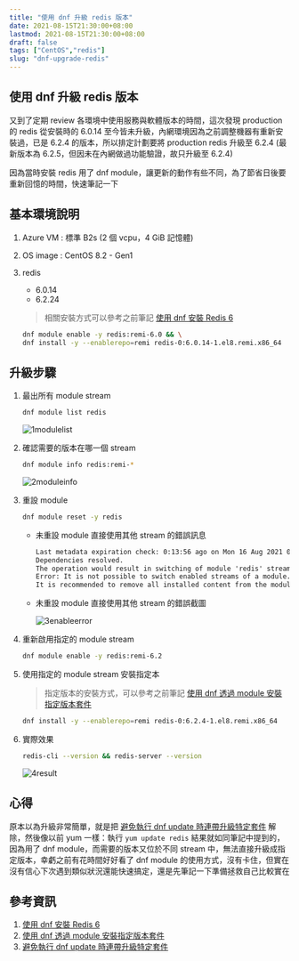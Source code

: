```yaml
---
title: "使用 dnf 升級 redis 版本"
date: 2021-08-15T21:30:00+08:00
lastmod: 2021-08-15T21:30:00+08:00
draft: false
tags: ["CentOS","redis"]
slug: "dnf-upgrade-redis"
---
```


## 使用 dnf 升級 redis 版本

又到了定期 review 各環境中使用服務與軟體版本的時間，這次發現 production 的 redis 從安裝時的 6.0.14 至今皆未升級，內網環境因為之前調整機器有重新安裝過，已是 6.2.4 的版本，所以排定計劃要將 production redis 升級至 6.2.4 (最新版本為 6.2.5，但因未在內網做過功能驗證，故只升級至 6.2.4)

因為當時安裝 redis 用了 dnf module，讓更新的動作有些不同，為了節省日後要重新回憶的時間，快速筆記一下

## 基本環境說明

1. Azure VM : 標準 B2s (2 個 vcpu，4 GiB 記憶體)
2. OS image : CentOS 8.2 - Gen1
3. redis

    - 6.0.14
    - 6.2.24

    > 相關安裝方式可以參考之前筆記 [使用 dnf 安裝 Redis 6](/dnf-install-redis6)

    ```bash
    dnf module enable -y redis:remi-6.0 && \
    dnf install -y --enablerepo=remi redis-0:6.0.14-1.el8.remi.x86_64
    ```

## 升級步驟

1. 最出所有 module stream

    ```bash
    dnf module list redis
    ```

    ![1modulelist](https://user-images.githubusercontent.com/3851540/129505292-bd5b0132-9943-41af-abe5-c9fc6a1f0eb6.png)

2. 確認需要的版本在哪一個 stream

    ```bash
    dnf module info redis:remi-*
    ```

    ![2moduleinfo](https://user-images.githubusercontent.com/3851540/129505298-069050b9-bdbe-4035-83ad-9ddd2d8664e4.png)

3. 重設 module

    ```bash
    dnf module reset -y redis
    ```

    - 未重設 module 直接使用其他 stream 的錯誤訊息

        ```txt
        Last metadata expiration check: 0:13:56 ago on Mon 16 Aug 2021 02:23:18 AM UTC.
        Dependencies resolved.
        The operation would result in switching of module 'redis' stream 'remi-6.0' to stream 'remi-6.2'
        Error: It is not possible to switch enabled streams of a module.
        It is recommended to remove all installed content from the module, and reset the module using 'dnf module reset <module_name>' command. After you reset the module, you can install the other stream.
        ```

    - 未重設 module 直接使用其他 stream 的錯誤截圖

        ![3enableerror](https://user-images.githubusercontent.com/3851540/129505302-a0572494-e909-4d77-b610-8494f36a63bc.png)

4. 重新啟用指定的 module stream

    ```bash
    dnf module enable -y redis:remi-6.2
    ```

5. 使用指定的 module stream 安裝指定本

    > 指定版本的安裝方式，可以參考之前筆記 [使用 dnf 透過 module 安裝指定版本套件](/dnf-module-install-specific-artifact/)

    ```bash
    dnf install -y --enablerepo=remi redis-0:6.2.4-1.el8.remi.x86_64
    ```

6. 實際效果

    ```bash
    redis-cli --version && redis-server --version
    ```

    ![4result](https://user-images.githubusercontent.com/3851540/129505305-52253209-710c-4a16-a652-7539ebe77ecb.png)

## 心得

原本以為升級非常簡單，就是把 [避免執行 dnf update 時連帶升級特定套件](dnf-update-exclude/) 解除，然後像以前 yum 一樣：執行 `yum update redis`  結果就如同筆記中提到的，因為用了 dnf module，而需要的版本又位於不同 stream 中，無法直接升級成指定版本，幸虧之前有花時間好好看了 dnf module 的使用方式，沒有卡住，但實在沒有信心下次遇到類似狀況還能快速搞定，還是先筆記一下準備拯救自己比較實在

## 參考資訊

1. [使用 dnf 安裝 Redis 6](/dnf-install-redis6)
2. [使用 dnf 透過 module 安裝指定版本套件](/dnf-module-install-specific-artifact/)
3. [避免執行 dnf update 時連帶升級特定套件](dnf-update-exclude/)
